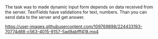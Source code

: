 The task was to made dynamic input form depends on data received from the server. TexrFields have validations for text, numbers. Than you can send data to the server and get answer.

https://user-images.githubusercontent.com/109769898/224433193-70774d88-c563-4015-9157-5ad9abfff418.mp4
